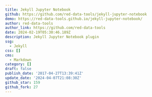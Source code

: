 ```yaml
---
title: Jekyll Jupyter Notebook
github: https://github.com/red-data-tools/jekyll-jupyter-notebook
demo: https://red-data-tools.github.io/jekyll-jupyter-notebook/
author: red-data-tools
author_link: https://github.com/red-data-tools
date: 2024-02-19T05:30:46.189Z
description: Jekyll Jupyter Notebook plugin
ssg:
  - Jekyll
css: []
cms:
  - Markdown
category: []
draft: false
publish_date: '2017-04-27T13:39:41Z'
update_date: '2024-04-07T21:08:30Z'
github_star: 159
github_fork: 27
---
```

